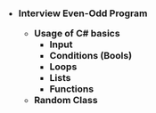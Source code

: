 <h3>

- Interview Even-Odd Program

    - Usage of C# basics
        - Input
        - Conditions (Bools)
        - Loops
        - Lists
        - Functions
    - Random Class

</h3>